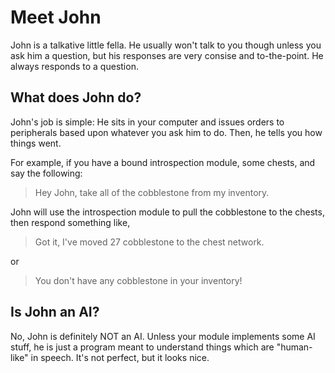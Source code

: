# Meet John

John is a talkative little fella. He usually won't talk to you though unless you
ask him a question, but his responses are very consise and to-the-point. He
always responds to a question.

## What does John do?

John's job is simple: He sits in your computer and issues orders to peripherals
based upon whatever you ask him to do. Then, he tells you how things went.

For example, if you have a bound introspection module, some chests, and say the
following:

> Hey John, take all of the cobblestone from my inventory.

John will use the introspection module to pull the cobblestone to the chests,
then respond something like,

> Got it, I've moved 27 cobblestone to the chest network.

or

> You don't have any cobblestone in your inventory!

## Is John an AI?

No, John is definitely NOT an AI. Unless your module implements some AI stuff,
he is just a program meant to understand things which are "human-like" in
speech. It's not perfect, but it looks nice.

